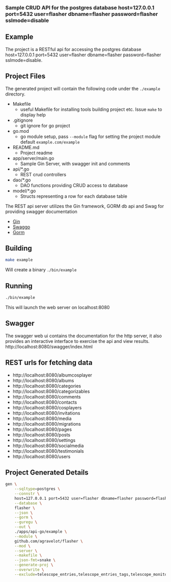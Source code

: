 [comment]: <> (This is a generated file please edit source in ./templates)
[comment]: <> (All modification will be lost, you have been warned)
[comment]: <> ()
### Sample CRUD API for the postgres database host=127.0.0.1 port=5432 user=flasher dbname=flasher password=flasher sslmode=disable

## Example
The project is a RESTful api for accessing the postgres database host=127.0.0.1 port=5432 user=flasher dbname=flasher password=flasher sslmode=disable.

## Project Files
The generated project will contain the following code under the `./example` directory.
* Makefile
  * useful Makefile for installing tools building project etc. Issue `make` to display help
* .gitignore
  * git ignore for go project
* go.mod
  * go module setup, pass `--module` flag for setting the project module default `example.com/example`
* README.md
  * Project readme
* app/server/main.go
  * Sample Gin Server, with swagger init and comments
* api/*.go
  * REST crud controllers
* dao/*.go
  * DAO functions providing CRUD access to database
* model/*.go
  * Structs representing a row for each database table

The REST api server utilizes the Gin framework, GORM db api and Swag for providing swagger documentation
* [Gin](https://github.com/gin-gonic/gin)
* [Swaggo](https://github.com/swaggo/swag)
* [Gorm](https://github.com/jinzhu/gorm)

## Building
```.bash
make example
```
Will create a binary `./bin/example`

## Running
```.bash
./bin/example
```
This will launch the web server on localhost:8080

## Swagger
The swagger web ui contains the documentation for the http server, it also provides an interactive interface to exercise the api and view results.
http://localhost:8080/swagger/index.html

## REST urls for fetching data


* http://localhost:8080/albumcosplayer
* http://localhost:8080/albums
* http://localhost:8080/categories
* http://localhost:8080/categorizables
* http://localhost:8080/comments
* http://localhost:8080/contacts
* http://localhost:8080/cosplayers
* http://localhost:8080/invitations
* http://localhost:8080/media
* http://localhost:8080/migrations
* http://localhost:8080/pages
* http://localhost:8080/posts
* http://localhost:8080/settings
* http://localhost:8080/socialmedia
* http://localhost:8080/testimonials
* http://localhost:8080/users

## Project Generated Details
```.bash
gen \
    --sqltype=postgres \
    --connstr \
    host=127.0.0.1 port=5432 user=flasher dbname=flasher password=flasher sslmode=disable \
    --database \
    flasher \
    --json \
    --gorm \
    --guregu \
    --out \
    ./apps/api-go/example \
    --module \
    github.com/agravelot/flasher \
    --mod \
    --server \
    --makefile \
    --json-fmt=snake \
    --generate-proj \
    --overwrite \
    --exclude=telescope_entries,telescope_entries_tags,telescope_monitoring,users_save,failed_jobs
```











